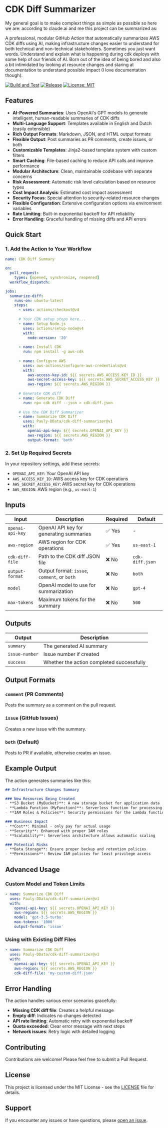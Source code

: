 # CDK Diff Summarizer

My general goal is to make complext things as simple as possible so here we are: according to claude.ai and me this project can be summarized as:

A professional, modular GitHub Action that automatically summarizes AWS CDK diffs using AI, making infrastructure changes easier to understand for both technical and non-technical stakeholders. Sometimes you just want words. Understand and explain what is happening during cdk deploys with some help of our friends of AI. Born out of the idea of being bored and also a bit intimidated by looking at resource changes and staring at documentation to understand possible impact (I love documentation though).

[![Build and Test](https://github.com/Pauly-DData/cdk-diff-summarizer/workflows/Build%20and%20Test/badge.svg)](https://github.com/Pauly-DData/cdk-diff-summarizer/actions/workflows/build.yml)
[![Release](https://github.com/Pauly-DData/cdk-diff-summarizer/workflows/Release/badge.svg)](https://github.com/Pauly-DData/cdk-diff-summarizer/actions/workflows/release.yml)
[![License: MIT](https://img.shields.io/badge/License-MIT-yellow.svg)](https://opensource.org/licenses/MIT)

## Features

- **AI-Powered Summaries**: Uses OpenAI's GPT models to generate intelligent, human-readable summaries of CDK diffs
- **Multi-Language Support**: Templates available in English and Dutch (easily extensible)
- **Rich Output Formats**: Markdown, JSON, and HTML output formats
- **Flexible Output**: Post summaries as PR comments, create issues, or both
- **Customizable Templates**: Jinja2-based template system with custom filters
- **Smart Caching**: File-based caching to reduce API calls and improve performance
- **Modular Architecture**: Clean, maintainable codebase with separate concerns
- **Risk Assessment**: Automatic risk level calculation based on resource types
- **Cost Impact Analysis**: Estimated cost impact assessment
- **Security Focus**: Special attention to security-related resource changes
- **Flexible Configuration**: Extensive configuration options via environment variables
- **Rate Limiting**: Built-in exponential backoff for API reliability
- **Error Handling**: Graceful handling of missing diffs and API errors

## Quick Start

### 1. Add the Action to Your Workflow

```yaml
name: CDK Diff Summary

on:
  pull_request:
    types: [opened, synchronize, reopened]
  workflow_dispatch:

jobs:
  summarize-diff:
    runs-on: ubuntu-latest
    steps:
      - uses: actions/checkout@v4
      
      # Your CDK setup steps here...
      - name: Setup Node.js
        uses: actions/setup-node@v4
        with:
          node-version: '20'
      
      - name: Install CDK
        run: npm install -g aws-cdk
      
      - name: Configure AWS
        uses: aws-actions/configure-aws-credentials@v4
        with:
          aws-access-key-id: ${{ secrets.AWS_ACCESS_KEY_ID }}
          aws-secret-access-key: ${{ secrets.AWS_SECRET_ACCESS_KEY }}
          aws-region: ${{ secrets.AWS_REGION }}
      
      # Generate CDK diff
      - name: Generate CDK Diff
        run: npx cdk diff --json > cdk-diff.json
      
      # Use the CDK Diff Summarizer
      - name: Summarize CDK Diff
        uses: Pauly-DData/cdk-diff-summarizer@v1
        with:
          openai-api-key: ${{ secrets.OPENAI_API_KEY }}
          aws-region: ${{ secrets.AWS_REGION }}
          output-format: 'both'
```

### 2. Set Up Required Secrets

In your repository settings, add these secrets:

- `OPENAI_API_KEY`: Your OpenAI API key
- `AWS_ACCESS_KEY_ID`: AWS access key for CDK operations
- `AWS_SECRET_ACCESS_KEY`: AWS secret key for CDK operations
- `AWS_REGION`: AWS region (e.g., `us-east-1`)

## Inputs

| Input | Description | Required | Default |
|-------|-------------|----------|---------|
| `openai-api-key` | OpenAI API key for generating summaries | ✅ Yes | - |
| `aws-region` | AWS region for CDK operations | ✅ Yes | `us-east-1` |
| `cdk-diff-file` | Path to the CDK diff JSON file | ❌ No | `cdk-diff.json` |
| `output-format` | Output format: `issue`, `comment`, or `both` | ❌ No | `both` |
| `model` | OpenAI model to use for summarization | ❌ No | `gpt-4` |
| `max-tokens` | Maximum tokens for the summary | ❌ No | `500` |

## Outputs

| Output | Description |
|--------|-------------|
| `summary` | The generated AI summary |
| `issue-number` | Issue number if created |
| `success` | Whether the action completed successfully |

## Output Formats

### `comment` (PR Comments)
Posts the summary as a comment on the pull request.

### `issue` (GitHub Issues)
Creates a new issue with the summary.

### `both` (Default)
Posts to PR if available, otherwise creates an issue.

## Example Output

The action generates summaries like this:

```markdown
## Infrastructure Changes Summary

### New Resources Being Created
- **S3 Bucket (MyBucket)**: A new storage bucket for application data
- **Lambda Function (MyFunction)**: Serverless function for processing data
- **IAM Roles & Policies**: Security permissions for the Lambda function

### Business Impact
- **Cost**: Minimal - only pay for actual usage
- **Security**: Enhanced with proper IAM roles
- **Scalability**: Serverless architecture allows automatic scaling

### Potential Risks
- **Data Storage**: Ensure proper backup and retention policies
- **Permissions**: Review IAM policies for least privilege access
```

## Advanced Usage

### Custom Model and Token Limits

```yaml
- name: Summarize CDK Diff
  uses: Pauly-DData/cdk-diff-summarizer@v1
  with:
    openai-api-key: ${{ secrets.OPENAI_API_KEY }}
    aws-region: ${{ secrets.AWS_REGION }}
    model: 'gpt-3.5-turbo'
    max-tokens: '1000'
    output-format: 'issue'
```

### Using with Existing Diff Files

```yaml
- name: Summarize CDK Diff
  uses: Pauly-DData/cdk-diff-summarizer@v1
  with:
    openai-api-key: ${{ secrets.OPENAI_API_KEY }}
    aws-region: ${{ secrets.AWS_REGION }}
    cdk-diff-file: 'my-custom-diff.json'
```

## Error Handling

The action handles various error scenarios gracefully:

- **Missing CDK diff file**: Creates a helpful message
- **Empty diff**: Indicates no changes detected
- **API rate limiting**: Automatic retry with exponential backoff
- **Quota exceeded**: Clear error message with next steps
- **Network issues**: Retry logic with detailed logging

## Contributing

Contributions are welcome! Please feel free to submit a Pull Request.

## License

This project is licensed under the MIT License - see the [LICENSE](LICENSE) file for details.

## Support

If you encounter any issues or have questions, please [open an issue](https://github.com/Pauly-DData/cdk-diff-summarizer/issues). 
